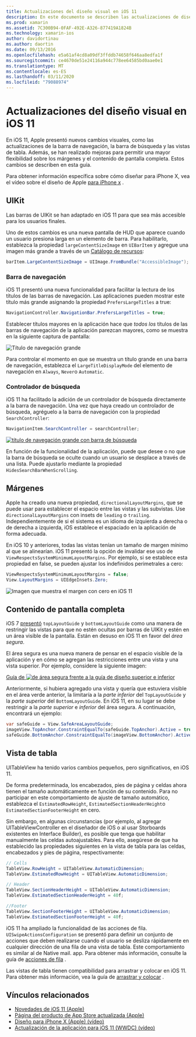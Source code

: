 ```yaml
---
title: Actualizaciones del diseño visual en iOS 11
description: En este documento se describen las actualizaciones de diseño visual que se introdujeron en iOS 11. Se describen los cambios en las barras de navegación, los controladores de búsqueda, los márgenes, el contenido de pantalla completa y las vistas de tabla.
ms.prod: xamarin
ms.assetid: 7C300B94-0FAF-492E-A326-877419A1824B
ms.technology: xamarin-ios
author: davidortinau
ms.author: daortin
ms.date: 09/13/2016
ms.openlocfilehash: e5a61af4cd8a09df3ffddb74658f646aa8edfa1f
ms.sourcegitcommit: ce4670de51e24116a944c778ee64585bd0aae0e1
ms.translationtype: MT
ms.contentlocale: es-ES
ms.lasthandoff: 03/11/2020
ms.locfileid: "79088974"
---
```

# <a name="visual-design-updates-in-ios-11"></a>Actualizaciones del diseño visual en iOS 11

En iOS 11, Apple presentó nuevos cambios visuales, como las actualizaciones de la barra de navegación, la barra de búsqueda y las vistas de tabla. Además, se han realizado mejoras para permitir una mayor flexibilidad sobre los márgenes y el contenido de pantalla completa. Estos cambios se describen en esta guía. 

Para obtener información específica sobre cómo diseñar para iPhone X, vea el vídeo sobre el diseño de Apple [para iPhone x](https://developer.apple.com/videos/play/fall2017/801/) .

## <a name="uikit"></a>UIKit

Las barras de UIKit se han adaptado en iOS 11 para que sea más accesible para los usuarios finales.

Uno de estos cambios es una nueva pantalla de HUD que aparece cuando un usuario presiona larga en un elemento de barra. Para habilitarlo, establezca la propiedad `largeContentSizeImage` en `UIBarItem` y agregue una imagen más grande a través de un [Catálogo de recursos](~/ios/app-fundamentals/images-icons/displaying-an-image.md):

```csharp
barItem.LargeContentSizeImage = UIImage.FromBundle("AccessibleImage");
```

### <a name="navigation-bar"></a>Barra de navegación
iOS 11 presentó una nueva funcionalidad para facilitar la lectura de los títulos de las barras de navegación. Las aplicaciones pueden mostrar este título más grande asignando la propiedad `PrefersLargeTitles` a true:

```csharp
NavigationController.NavigationBar.PrefersLargeTitles = true;
```

Establecer títulos mayores en la aplicación hace que _todos los_ títulos de las barras de navegación de la aplicación parezcan mayores, como se muestra en la siguiente captura de pantalla:

![Título de navegación grande](visual-design-images/image7.png)

Para controlar el momento en que se muestra un título grande en una barra de navegación, establezca el `LargeTitleDisplayMode` del elemento de navegación en `Always`, `Never`o `Automatic`.

### <a name="search-controller"></a>Controlador de búsqueda

iOS 11 ha facilitado la adición de un controlador de búsqueda directamente a la barra de navegación. Una vez que haya creado un controlador de búsqueda, agréguelo a la barra de navegación con la propiedad `SearchController`:

```csharp
NavigationItem.SearchController = searchController;
```

[![título de navegación grande con barra de búsqueda](visual-design-images/image8-sml.png)](visual-design-images/image8-sml.png#lightbox)

En función de la funcionalidad de la aplicación, puede que desee o no que la barra de búsqueda se oculte cuando un usuario se desplace a través de una lista. Puede ajustarlo mediante la propiedad `HidesSearchBarWhenScrolling`.

## <a name="margins"></a>Márgenes

Apple ha creado una nueva propiedad, `directionalLayoutMargins`, que se puede usar para establecer el espacio entre las vistas y las subvistas. Use `directionalLayoutMargins` con insets de `leading` o `trailing`. Independientemente de si el sistema es un idioma de izquierda a derecha o de derecha a izquierda, iOS establece el espaciado en la aplicación de forma adecuada.

En iOS 10 y anteriores, todas las vistas tenían un tamaño de margen mínimo al que se alinearían. iOS 11 presentó la opción de invalidar ese uso de `ViewRespectsSystemMinimumLayoutMargins`. Por ejemplo, si se establece esta propiedad en false, se pueden ajustar los indefinidos perimetrales a cero:

```csharp
ViewRespectsSystemMinimumLayoutMargins = false;
View.LayoutMargins = UIEdgeInsets.Zero;
```

![Imagen que muestra el margen con cero en iOS 11](visual-design-images/image9.png)

<a name="fullscreen" />

## <a name="full-screen-content"></a>Contenido de pantalla completa

iOS 7 [presentó](~/ios/platform/introduction-to-ios7/ios7-ui.md#fullscreen) `topLayoutGuide` y `bottomLayoutGuide` como una manera de restringir las vistas para que no estén ocultas por barras de UIKit y estén en un área visible de la pantalla. Están en desuso en iOS 11 en favor del _área segura_.

El área segura es una nueva manera de pensar en el espacio visible de la aplicación y en cómo se agregan las restricciones entre una vista y una vista superior. Por ejemplo, considere la siguiente imagen:

[Guía de ![de área segura frente a la guía de diseño superior e inferior](visual-design-images/image10-sml.png)](visual-design-images/image10.png#lightbox)

Anteriormente, si hubiera agregado una vista y quería que estuviera visible en el área verde anterior, la limitaría a la _parte inferior_ del `TopLayoutGuide` y la _parte superior_ del `BottomLayoutGuide`. En iOS 11, en su lugar se debe restringir a la _parte superior_ e _inferior_ del área segura. A continuación, encontrará un ejemplo:

```csharp
var safeGuide = View.SafeAreaLayoutGuide;
imageView.TopAnchor.ConstraintEqualTo(safeGuide.TopAnchor).Active = true;
safeGuide.BottomAnchor.ConstraintEqualTo(imageView.BottomAnchor).Active = true;
```

## <a name="table-view"></a>Vista de tabla

UITableView ha tenido varios cambios pequeños, pero significativos, en iOS 11.

De forma predeterminada, los encabezados, pies de página y celdas ahora tienen el tamaño automáticamente en función de su contenido. Para no participar en este comportamiento de ajuste de tamaño automático, establezca el `EstimatedRowHeight`, `EstimatedSectionHeaderHeight`o `EstimatedSectionFooterHeight` en cero.

Sin embargo, en algunas circunstancias (por ejemplo, al agregar UITableViewController en el diseñador de iOS o al usar Storboards existentes en Interface Builder), es posible que tenga que habilitar manualmente las celdas autoajustables. Para ello, asegúrese de que ha establecido las propiedades siguientes en la vista de tabla para las celdas, encabezados y pies de página, respectivamente:

```csharp
// Cells
TableView.RowHeight = UITableView.AutomaticDimension;
TableView.EstimatedRowHeight = UITableView.AutomaticDimension;

// Header
TableView.SectionHeaderHeight = UITableView.AutomaticDimension;
TableView.EstimatedSectionHeaderHeight = 40f;

//Footer
TableView.SectionFooterHeight = UITableView.AutomaticDimension;
TableView.EstimatedSectionFooterHeight = 40f;

```

iOS 11 ha ampliado la funcionalidad de las acciones de fila. `UISwipeActionsConfiguration` se presentó para definir un conjunto de acciones que deben realizarse cuando el usuario se desliza rápidamente en cualquier dirección de una fila de una vista de tabla. Este comportamiento es similar al de Native mail. app. Para obtener más información, consulte la guía de [acciones de fila](~/ios/user-interface/controls/tables/row-action.md) .

Las vistas de tabla tienen compatibilidad para arrastrar y colocar en iOS 11. Para obtener más información, vea la guía de [arrastrar y colocar](~/ios/platform/introduction-to-ios11/drag-and-drop.md#uitableview) .

## <a name="related-links"></a>Vínculos relacionados

- [Novedades de iOS 11 (Apple)](https://developer.apple.com/ios/)
- [Página del producto de App Store actualizada (Apple)](https://developer.apple.com/app-store/product-page/)
- [Diseño para iPhone X (Apple) (vídeo)](https://developer.apple.com/videos/play/fall2017/801/)
- [Actualización de la aplicación para iOS 11 (WWDC) (vídeo)](https://developer.apple.com/videos/play/wwdc2017/204/)
